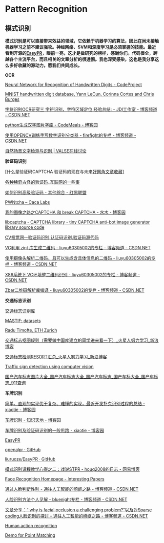 # Pattern Recognition

## 模式识别

**模式识别是可以直接带来效益的领域，它依赖于机器学习的算法，因此在尚未接触机器学习之前不建议强攻。神经网络、SVM和深度学习是必须掌握的技能。最近看到开源的[EasyPR](http://www.cnblogs.com/subconscious/)，眼前一亮，这才是做研究的榜样，感谢你们。代码很全，跨越各个主流平台，而且相关的文章分析的很透彻。我也深受感染，这也是我分享这么多好收藏的源动力，愿我们共同成长。**

**OCR**

[Neural Network for Recognition of Handwritten Digits - CodeProject](http://www.codeproject.com/Articles/16650/Neural-Network-for-Recognition-of-Handwritten-Digi)

[MNIST handwritten digit database, Yann LeCun, Corinna Cortes and Chris Burges](http://yann.lecun.com/exdb/mnist/index.html)

[字符识别OCR研究三 字符识别，字符区域定位 经验总结: - JDI工作室 - 博客频道 - CSDN.NET](http://blog.csdn.net/zhubenfulovepoem/article/details/7285038)

[python生成汉字图片字库 - CodeMeals - 博客园](http://www.cnblogs.com/fengfenggirl/p/python_worddb.html)

[使用OPENCV训练手写数字识别分类器 - firefight的专栏 - 博客频道 - CSDN.NET](http://blog.csdn.net/firefight/article/details/6452188)

[自然场景文字检测与识别 | VALSE在线讨论](http://valse.mmcheng.net/scenetext/)



**验证码识别**

[什么是验证码CAPTCHA 验证码的现在与未来[好网角文章收藏\]](http://www.wang1314.com/doc/topic-175609-1.html)

[各种稀奇古怪的验证码_互联网的一些事](http://www.yixieshi.com/it/11436.html)

[如何识别高级验证码 - 其他综合 - 红黑联盟](http://www.2cto.com/kf/201203/123440.html)

[PWNtcha – Caca Labs](http://caca.zoy.org/wiki/PWNtcha)

[我的图像之路之CAPTCHA 和 break CAPTCHA - 水木 - 博客园](http://www.cnblogs.com/hsapphire/archive/2011/01/07/1929638.html)

[libcaptcha - CAPTCHA library - tiny CAPTCHA anti-bot image generator library source code](http://brokestream.com/captcha.html)

[CV投票网--验证码识别,认证码识别,验证码源代码](http://www.cnvote.net/web3/qf.htm)

[VC利用 zint 库生成二维码 - liuyu60305002的专栏 - 博客频道 - CSDN.NET](http://blog.csdn.net/liuyu60305002/article/details/8858795)

[使用摄像头解析二维码，且可以生成含具体信息的二维码 - liuyu60305002的专栏 - 博客频道 - CSDN.NET](http://blog.csdn.net/liuyu60305002/article/details/18050521)

[X86系统下 VC环境整二维码识别 - liuyu60305002的专栏 - 博客频道 - CSDN.NET](http://blog.csdn.net/liuyu60305002/article/details/8713399)

[Zbar二维码解析库编译 - liuyu60305002的专栏 - 博客频道 - CSDN.NET](http://blog.csdn.net/liuyu60305002/article/details/9091567)



**交通标志识别**

[交通标志识别库](http://blog.sina.com.cn/s/blog_e1b9226a0101k39k.html)

[MASTIF: datasets](http://www.zemris.fer.hr/%7Essegvic/mastif/datasets.shtml)

[Radu Timofte, ETH Zurich](http://www.vision.ee.ethz.ch/%7Etimofter/)

[交通标志抠图规则（需要做中国库建立的同学进来看一下）_火星人努力学习_新浪博客](http://blog.sina.com.cn/s/blog_e1b9226a0101h7yl.html)

[交通标志检测RESORT汇总_火星人努力学习_新浪博客](http://blog.sina.com.cn/s/blog_e1b9226a0101h879.html)

[Traffic sign detection using computer vision](http://moegelmose.com/p10/)

[国产汽车标志图片大全_国产汽车标志大全_国产汽车标志_国产车标大全_国产车标志_911查询](http://chebiao.911cha.com/guochan.html)



**车牌识别**

[简单、直观的实现优于复杂、难懂的实现，最近开发扑克识别过程的总结 - xiaotie - 博客园](http://www.cnblogs.com/xiaotie/archive/2010/05/23/1741946.html)

[车牌识别 - 知识天地 - 博客园](http://www.cnblogs.com/mfryf/archive/2013/05/29/3105262.html)

[车牌识别及验证码识别的一般思路 - xiaotie - 博客园](http://www.cnblogs.com/xiaotie/archive/2009/01/15/1376677.html)

[EasyPR](http://www.cnblogs.com/subconscious/)

[openalpr · GitHub](https://github.com/openalpr)

[liuruoze/EasyPR · GitHub](https://github.com/liuruoze/EasyPR)

[模式识别课程教学心得之二：戏说STPR - houq2008的日志 - 网易博客](http://houq2008.blog.163.com/blog/static/3062833520104410355791/)

[Face Recognition Homepage - Interesting Papers](http://www.face-rec.org/interesting-papers/#CITATIONS)

[通过人脸判断性别 - 通往人工智能的崎岖之路 - 博客频道 - CSDN.NET](http://blog.csdn.net/kklots/article/details/8247738)

[人脸识别方法个人见解 - bluenight专栏 - 博客频道 - CSDN.NET](http://blog.csdn.net/chl033/article/details/6112555)

[文章分享：“ why is facial occlusion a challenging problem?”以及对Sparse coding人脸识别的探讨 - 通往人工智能的崎岖之路 - 博客频道 - CSDN.NET](http://blog.csdn.net/kklots/article/details/9087375)

[Human action recognition](http://ivipc.uestc.edu.cn/project/har_qyh/)

[Demo for Point Matching](http://www.umiacs.umd.edu/%7Ezhengyf/PointMatching.htm)